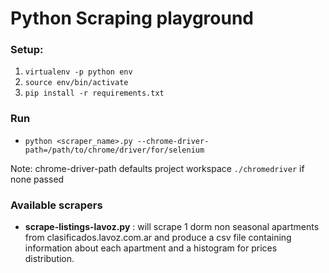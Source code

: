 # Python Scraping playground

### Setup:
1. `virtualenv -p python env`
2. `source env/bin/activate`
3. `pip install -r requirements.txt`

### Run
- `python <scraper_name>.py --chrome-driver-path=/path/to/chrome/driver/for/selenium`

Note: chrome-driver-path defaults project workspace `./chromedriver` if none passed

### Available scrapers

- **scrape-listings-lavoz.py** : will scrape 1 dorm non seasonal apartments from clasificados.lavoz.com.ar and produce a csv file containing information about each apartment and a histogram for prices distribution.